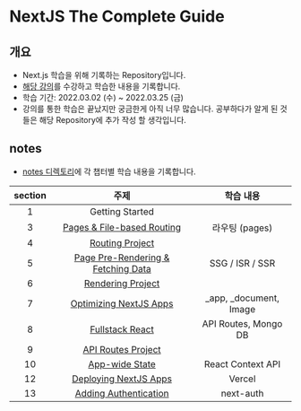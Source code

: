 # NextJS The Complete Guide

## 개요

- Next.js 학습을 위해 기록하는 Repository입니다.
- [해당 강의](https://www.udemy.com/course/nextjs-react-the-complete-guide/)를 수강하고 학습한 내용을 기록합니다.
- 학습 기간: 2022.03.02 (수) ~ 2022.03.25 (금)
- 강의를 통한 학습은 끝났지만 궁금한게 아직 너무 많습니다. 공부하다가 알게 된 것들은 해당 Repository에 추가 작성 할 생각입니다.

## notes

- [notes 디렉토리](./notes/)에 각 챕터별 학습 내용을 기록합니다.

| section |                            주제                            |        학습 내용         |
| :-----: | :--------------------------------------------------------: | :----------------------: |
|    1    |                      Getting Started                       |                          |
|    3    |     [Pages & File-based Routing](./notes/section03.md)     |      라우팅 (pages)      |
|    4    |          [Routing Project](./notes/section04.md)           |                          |
|    5    | [Page Pre-Rendering & Fetching Data](./notes/section05.md) |     SSG / ISR / SSR      |
|    6    |         [Rendering Project](./notes/section06.md)          |                          |
|    7    |       [Optimizing NextJS Apps](./notes/section07.md)       | \_app, \_document, Image |
|    8    |          [Fullstack React](./notes/section08.md)           |   API Routes, Mongo DB   |
|    9    |         [API Routes Project](./notes/section09.md)         |                          |
|   10    |           [App-wide State](./notes/section10.md)           |    React Context API     |
|   12    |       [Deploying NextJS Apps](./notes/section12.md)        |          Vercel          |
|   13    |       [Adding Authentication](./notes/section13.md)        |        next-auth         |
